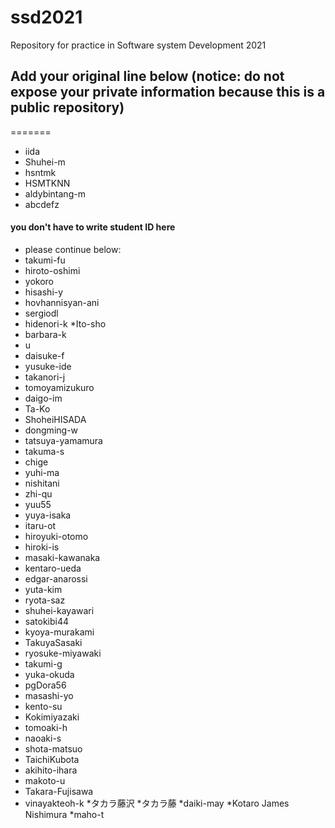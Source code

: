 # ssd2021
Repository for practice in Software system Development 2021
## Add your original line below (notice: do not expose your private information because this is a public repository)

=======
* iida
* Shuhei-m
* hsntmk
* HSMTKNN
* aldybintang-m
* abcdefz
#### you don't have to write student ID here
* please continue below:
* takumi-fu
* hiroto-oshimi
* yokoro
* hisashi-y
* hovhannisyan-ani
* sergiodl
* hidenori-k
*Ito-sho
* barbara-k
* u
* daisuke-f
* yusuke-ide
* takanori-j
* tomoyamizukuro
* daigo-im
* Ta-Ko
* ShoheiHISADA
* dongming-w
* tatsuya-yamamura
* takuma-s
* chige
* yuhi-ma
* nishitani
* zhi-qu
* yuu55
* yuya-isaka
* itaru-ot
* hiroyuki-otomo
* hiroki-is
* masaki-kawanaka
* kentaro-ueda
* edgar-anarossi
* yuta-kim
* ryota-saz
* shuhei-kayawari
* satokibi44
* kyoya-murakami
* TakuyaSasaki
* ryosuke-miyawaki
* takumi-g
* yuka-okuda
* pgDora56
* masashi-yo
* kento-su
* Kokimiyazaki
* tomoaki-h
* naoaki-s
* shota-matsuo
* TaichiKubota
* akihito-ihara
* makoto-u
* Takara-Fujisawa
* vinayakteoh-k
*タカラ藤沢
*タカラ藤
*daiki-may
*Kotaro James Nishimura
*maho-t
